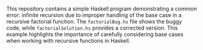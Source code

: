 This repository contains a simple Haskell program demonstrating a common error: infinite recursion due to improper handling of the base case in a recursive factorial function.  The `factorialBug.hs` file shows the buggy code, while `factorialSolution.hs` provides a corrected version. This example highlights the importance of carefully considering base cases when working with recursive functions in Haskell. 